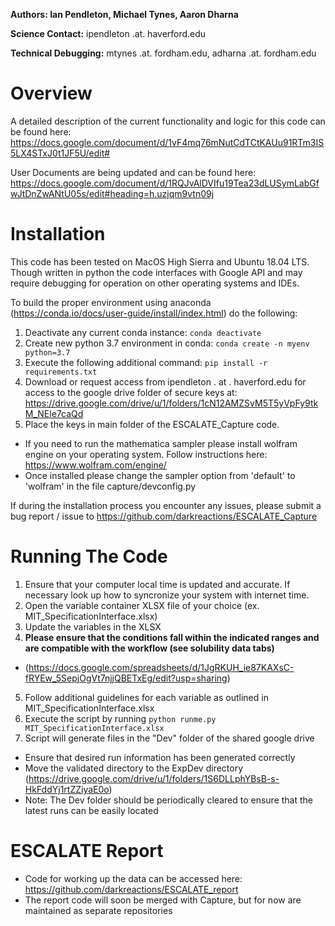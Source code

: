 **Authors: Ian Pendleton, Michael Tynes, Aaron Dharna**

**Science Contact:** ipendleton .at. haverford.edu

**Technical Debugging:** mtynes .at. fordham.edu, adharna .at. fordham.edu


Overview
=================
A detailed description of the current functionality and logic for this code can be found here: https://docs.google.com/document/d/1vF4mq76mNutCdTCtKAUu91RTm3IS5LX4STxJ0t1JF5U/edit#

User Documents are being updated and can be found here: https://docs.google.com/document/d/1RQJvAlDVIfu19Tea23dLUSymLabGfwJtDnZwANtU05s/edit#heading=h.uzjqm9vtn09j

Installation
=============

This code has been tested on MacOS High Sierra and Ubuntu 18.04 LTS.  Though written in python the code interfaces with
Google API and may require debugging for operation on other operating systems and IDEs.

To build the proper environment using anaconda (https://conda.io/docs/user-guide/install/index.html) do the following:

1. Deactivate any current conda instance: `conda deactivate`
2. Create new python 3.7 environment in conda: `conda create -n myenv python=3.7`
3. Execute the following additional command: `pip install -r requirements.txt`
4. Download or request access from ipendleton . at . haverford.edu for access to the google drive folder of secure keys at: https://drive.google.com/drive/u/1/folders/1cN12AMZSvM5T5yVpFy9tkM_NEle7caQd
5. Place the keys in main folder of the ESCALATE_Capture code.

* If you need to run the mathematica sampler please install wolfram engine on your operating system.  Follow instructions here: https://www.wolfram.com/engine/
* Once installed please change the sampler option from 'default' to 'wolfram' in the file capture/devconfig.py

If during the installation process you encounter any issues, please submit a bug report / issue to https://github.com/darkreactions/ESCALATE_Capture

Running The Code
================

1. Ensure that your computer local time is updated and accurate. If necessary look up how to syncronize your system with internet time.
2. Open the variable container XLSX file of your choice (ex. MIT_SpecificationInterface.xlsx)
3. Update the variables in the XLSX
4. **Please ensure that the conditions fall within the indicated ranges and are compatible with the workflow (see solubility data tabs)** 
  * (https://docs.google.com/spreadsheets/d/1JgRKUH_ie87KAXsC-fRYEw_5SepjOgVt7njjQBETxEg/edit?usp=sharing) 
5. Follow additional guidelines for each variable as outlined in MIT_SpecificationInterface.xlsx
6. Execute the script by running `python runme.py MIT_SpecificationInterface.xlsx`
7. Script will generate files in the "Dev" folder of the shared google drive
  * Ensure that desired run information has been generated correctly
  * Move the validated directory to the ExpDev directory (https://drive.google.com/drive/u/1/folders/1S6DLLphYBsB-s-HkFddYj1rtZZiyaE0o)
  * Note: The Dev folder should be periodically cleared to ensure that the latest runs can be easily located

ESCALATE Report
=================
* Code for working up the data can be accessed here: https://github.com/darkreactions/ESCALATE_report
* The report code will soon be merged with Capture, but for now are maintained as separate repositories
